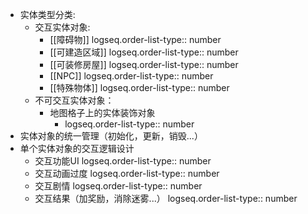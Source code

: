 - 实体类型分类:
	- 交互实体对象:
		- [[障碍物]]
		  logseq.order-list-type:: number
		- [[可建造区域]]
		  logseq.order-list-type:: number
		- [[可装修房屋]]
		  logseq.order-list-type:: number
		- [[NPC]]
		  logseq.order-list-type:: number
		- [[特殊物体]]
		  logseq.order-list-type:: number
	- 不可交互实体对象：
		- 地图格子上的实体装饰对象
			- logseq.order-list-type:: number
- 实体对象的统一管理（初始化，更新，销毁...）
- 单个实体对象的交互逻辑设计
	- 交互功能UI
	  logseq.order-list-type:: number
	- 交互动画过度
	  logseq.order-list-type:: number
	- 交互剧情
	  logseq.order-list-type:: number
	- 交互结果（加奖励，消除迷雾...）
	  logseq.order-list-type:: number